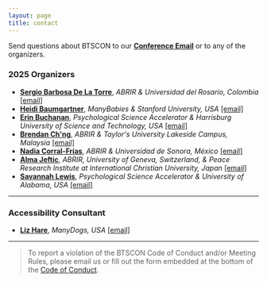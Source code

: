 ```yaml
---
layout: page
title: contact
---
```



Send questions about BTSCON to our [**Conference Email**](mailto:bigteamscienceconference@gmail.com) or to any of the organizers. <br>

### 2025 Organizers
* [**Sergio Barbosa De La Torre**](https://pure.urosario.edu.co/en/persons/sergio-barbosa), *ABRIR & Universidad del Rosario, Colombia* [[email]](mailto:sergio.barbosad@urosario.edu.co) 
* [**Heidi Baumgartner**](https://profiles.stanford.edu/heidi-baumgartner), *ManyBabies & Stanford University, USA* [[email]](mailto:heidib@stanford.edu)
* [**Erin Buchanan**](https://www.aggieerin.com/), *Psychological Science Accelerator & Harrisburg University of Science and Technology, USA* [[email]](mailto:buchananlab@gmail.com)
* [**Brendan Ch'ng**](https://brendanchng.com/), *ABRIR & Taylor's University Lakeside Campus, Malaysia* [[email]](mailto:brendanchng@protonmail.com)
* [**Nadia Corral-Frías**](https://investigadores.unison.mx/en/persons/nadia-sarai-corral-frias), *ABRIR & Universidad de Sonora, México* [[email]](mailto:nadia.corral@unison.mx)
* [**Alma Jeftic**](https://orcid.org/0000-0002-9285-2061), *ABRIR, University of Geneva, Switzerland, & Peace Research Institute at International Christian University, Japan* [[email]](mailto:alma.jeftic@gmail.com)
* [**Savannah Lewis**](https://savannahclewis.wordpress.com/), *Psychological Science Accelerator & University of Alabama, USA* [[email]](mailto:slewis20@crimson.ua.edu)

***

### Accessibility Consultant
* [**Liz Hare**](http://www.doggenetics.com/), *ManyDogs, USA* [[email]](mailto:LizHare@DogGenetics.com)

<!--
### 2025 Program Committee
* 
-->

***

> To report a violation of the BTSCON Code of Conduct and/or Meeting Rules, please email us or fill out the form embedded at the bottom of the [Code of Conduct]({{site.baseurl}}/codeofconduct/).